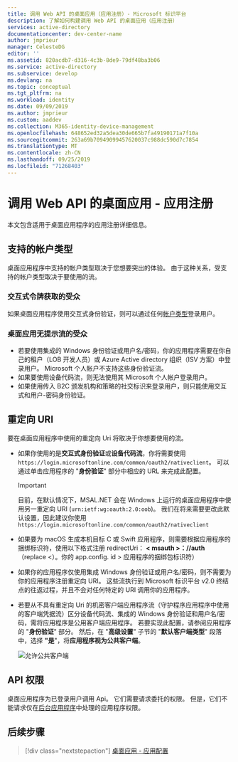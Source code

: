 ```yaml
---
title: 调用 Web API 的桌面应用（应用注册）- Microsoft 标识平台
description: 了解如何构建调用 Web API 的桌面应用（应用注册）
services: active-directory
documentationcenter: dev-center-name
author: jmprieur
manager: CelesteDG
editor: ''
ms.assetid: 820acdb7-d316-4c3b-8de9-79df48ba3b06
ms.service: active-directory
ms.subservice: develop
ms.devlang: na
ms.topic: conceptual
ms.tgt_pltfrm: na
ms.workload: identity
ms.date: 09/09/2019
ms.author: jmprieur
ms.custom: aaddev
ms.collection: M365-identity-device-management
ms.openlocfilehash: 648652ed32a5dea30de665b7fa49190171a7f10a
ms.sourcegitcommit: 263a69b70949099457620037c988dc590d7c7854
ms.translationtype: MT
ms.contentlocale: zh-CN
ms.lasthandoff: 09/25/2019
ms.locfileid: "71268403"
---
```

# <a name="desktop-app-that-calls-web-apis---app-registration"></a>调用 Web API 的桌面应用 - 应用注册

本文包含适用于桌面应用程序的应用注册详细信息。

## <a name="supported-accounts-types"></a>支持的帐户类型

桌面应用程序中支持的帐户类型取决于您想要突出的体验。 由于这种关系，受支持的帐户类型取决于要使用的流。

### <a name="audience-for-interactive-token-acquisition"></a>交互式令牌获取的受众

如果桌面应用程序使用交互式身份验证，则可以通过任何[帐户类型](quickstart-register-app.md#register-a-new-application-using-the-azure-portal)登录用户。

### <a name="audience-for-desktop-app-silent-flows"></a>桌面应用无提示流的受众

- 若要使用集成的 Windows 身份验证或用户名/密码，你的应用程序需要在你自己的租户（LOB 开发人员）或 Azure Active directory 组织（ISV 方案）中登录用户。 Microsoft 个人帐户不支持这些身份验证流。
- 如果要使用设备代码流，则无法使用其 Microsoft 个人帐户登录用户。
- 如果使用传入 B2C 颁发机构和策略的社交标识来登录用户，则只能使用交互式和用户-密码身份验证。

## <a name="redirect-uris"></a>重定向 URI

要在桌面应用程序中使用的重定向 Uri 将取决于你想要使用的流。

- 如果你使用的是**交互式身份验证**或**设备代码流**，你将需要使用`https://login.microsoftonline.com/common/oauth2/nativeclient`。 可以通过单击应用程序的 "**身份验证**" 部分中相应的 URL 来完成此配置。
  
  > [!IMPORTANT]
  > 目前，在默认情况下，MSAL.NET 会在 Windows 上运行的桌面应用程序中使用另一重定向 URI (`urn:ietf:wg:oauth:2.0:oob`)。 我们在将来需要更改此默认设置，因此建议你使用 `https://login.microsoftonline.com/common/oauth2/nativeclient`

- 如果要为 macOS 生成本机目标 C 或 Swift 应用程序，则需要根据应用程序的捆绑标识符，使用以下格式注册 redirectUri： **< msauth >：//auth** （replace <）。你的 app.config. id > 应用程序的捆绑包标识符）
- 如果你的应用程序仅使用集成 Windows 身份验证或用户名/密码，则不需要为你的应用程序注册重定向 URI。 这些流执行到 Microsoft 标识平台 v2.0 终结点的往返过程，并且不会对任何特定的 URI 调用你的应用程序。
- 若要从不具有重定向 Uri 的机密客户端应用程序流（守护程序应用程序中使用的客户端凭据流）区分设备代码流、集成的 Windows 身份验证和用户名/密码，需将应用程序是公用客户端应用程序。 若要实现此配置，请参阅应用程序的 "**身份验证**" 部分。 然后，在 "**高级设置**" 子节的 "**默认客户端类型**" 段落中，选择 **"是**"，将**应用程序视为公共客户端**。

  ![允许公共客户端](media/scenarios/default-client-type.png)

## <a name="api-permissions"></a>API 权限

桌面应用程序为已登录用户调用 Api。 它们需要请求委托的权限。 但是，它们不能请求仅在[后台应用程序](scenario-daemon-overview.md)中处理的应用程序权限。

## <a name="next-steps"></a>后续步骤

> [!div class="nextstepaction"]
> [桌面应用 - 应用配置](scenario-desktop-app-configuration.md)
